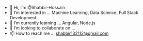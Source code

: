 - 👋 Hi, I’m @Shabbir-Hossain
- 👀 I’m interested in ... Machine Leanring, Data Science, Full Stack Development
- 🌱 I’m currently learning ... Angular, Node.js
- 💞️ I’m looking to collaborate on ...
- 📫 How to reach me ... shabbir132112@gmail.com

<!---
Shabbir-Hossain/Shabbir-Hossain is a ✨ special ✨ repository because its `README.md` (this file) appears on your GitHub profile.
You can click the Preview link to take a look at your changes.
--->
